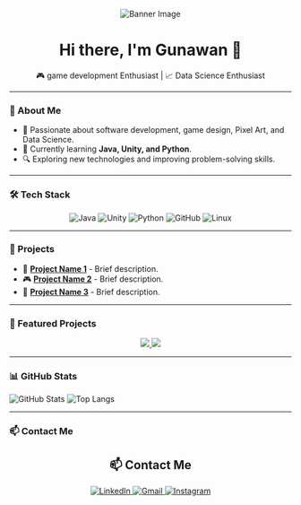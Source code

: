 <!-- Banner Image -->
<p align="center">
  <img src="https://github.com/gunawan885/assets/blob/main/WALL.png" alt="Banner Image">
</p>

<h1 align="center">Hi there, I'm Gunawan 👋</h1>
<p align="center">
  🎮 game development Enthusiast | 📈 Data Science Enthusiast
</p>

---

### 🚀 About Me
- 🎯 Passionate about software development, game design, Pixel Art, and Data Science.
- 🌱 Currently learning **Java, Unity, and Python**.
- 🔍 Exploring new technologies and improving problem-solving skills.

---

### 🛠 Tech Stack
<p align="center">
  <img src="https://img.shields.io/badge/Java-007396?style=for-the-badge&logo=openjdk&logoColor=white" alt="Java"/>
  <img src="https://img.shields.io/badge/Unity-100000?style=for-the-badge&logo=unity&logoColor=white" alt="Unity"/>
  <img src="https://img.shields.io/badge/Python-3776AB?style=for-the-badge&logo=python&logoColor=white" alt="Python"/>
  <img src="https://img.shields.io/badge/GitHub-181717?style=for-the-badge&logo=github&logoColor=white" alt="GitHub"/>
  <img src="https://img.shields.io/badge/Linux-FCC624?style=for-the-badge&logo=linux&logoColor=black" alt="Linux"/>
</p>

---

### 📌 Projects
- 🚀 **[Project Name 1](#)** - Brief description.
- 🎮 **[Project Name 2](#)** - Brief description.
- 🔐 **[Project Name 3](#)** - Brief description.

---
### 🌟 Featured Projects
<p align="center">
  <a href="https://github.com/hooroboy/lemonidle">
    <img src="https://github-readme-stats.vercel.app/api/pin/?username=hooroboy&repo=lemonidle&theme=tokyonight" />
  </a>
  <a href="https://github.com/horoboy/pixel-art-tool">
    <img src="https://github-readme-stats.vercel.app/api/pin/?username=horoboy&repo=pixel-art-tool&theme=tokyonight" />
  </a>
</p>

---

### 📊 GitHub Stats
![GitHub Stats](https://github-readme-stats.vercel.app/api?username=hooroboy&show_icons=true&theme=tokyonight)
![Top Langs](https://github-readme-stats.vercel.app/api/top-langs/?username=hooroboy&layout=compact&theme=tokyonight)

---

### 📫 Contact Me
<h2 align="center">📫 Contact Me</h2>

<p align="center">
 <a href="https://www.linkedin.com/in/gunawanwi/" target="_blank">
  <img src="https://img.shields.io/badge/LinkedIn-0077B5?style=for-the-badge&logo=linkedin&logoColor=white" alt="LinkedIn"/>
</a>
  <a href="mailto:gunawanwi376@gmail.com@gmail.com">
    <img src="https://img.shields.io/badge/Gmail-D14836?style=for-the-badge&logo=gmail&logoColor=white" alt="Gmail"/>
  </a>
  <a href="https://www.instagram.com/horo_cope" target="_blank">
    <img src="https://img.shields.io/badge/Instagram-E4405F?style=for-the-badge&logo=instagram&logoColor=white" alt="Instagram"/>
  </a>
</p>

